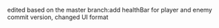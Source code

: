 edited based on the master branch:add healthBar for player and enemy commit version, changed UI format

